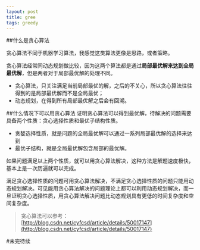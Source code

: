 ```yaml
---
layout: post
title: gree
tags: greedy
---
```


##什么是贪心算法

贪心算法不同于机器学习算法，我感觉这类算法更像是思路，或者策略。

贪心算法经常同动态规划做比较，因为这两个算法都是通过**局部最优解来达到全局最优解**，但是两者对于局部最优解的处理不同。

- 贪心算法，只关注满足当前局部最优的解，之后的不关心，所以贪心算法往往得到的是局部最优解而不是全局最优；
- 动态规划，在得到所有局部最优解之后会有回溯。  

##什么情况下可以用贪心算法
证明贪心算法可以得到最优解，待解决的问题需要具备两个性质：贪心选择性质和最优子结构性质。 

- 贪婪选择性质，就是问题的全局最优解可以通过一系列局部最优解的选择来达到
- 最优子结构，就是全局最优解包含局部的最优解。

如果问题满足以上两个性质，就可以用贪心算法解决，这种方法是解题速度极快，基本上是一次历遍就可以完成。

满足贪心选择性质的问题可用贪心算法解决，不满足贪心选择性质的问题只能用动态规划解决。可见能用贪心算法解决的问题理论上都可以利用动态规划解决，而一旦证明贪心选择性质，用贪心算法解决问题比动态规划具有更低的时间复杂度和空间复杂度。


>贪心算法可以参考：[http://blog.csdn.net/cyfcsd/article/details/50017147](http://blog.csdn.net/cyfcsd/article/details/50017147)

#未完待续
